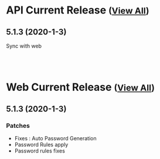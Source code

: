 
# API Current Release <small>([View All](/API.md))</small>
## 5.1.3 (2020-1-3)
Sync with web

<br><br>
# Web Current Release <small>([View All](/Web.md))</small>
## 5.1.3 (2020-1-3)
### Patches 

- Fixes : Auto Password Generation
- Password Rules apply
- Password rules fixes

  